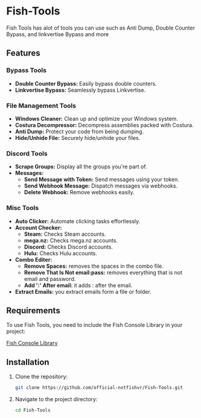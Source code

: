 # Fish-Tools

Fish Tools has alot of tools you can use such as Anti Dump, Double Counter Bypass, and linkvertise Bypass and more


## Features

### Bypass Tools
- **Double Counter Bypass:** Easily bypass double counters.
- **Linkvertise Bypass:** Seamlessly bypass Linkvertise.

### File Management Tools
- **Windows Cleaner:** Clean up and optimize your Windows system.
- **Costura Decompressor:** Decompress assemblies packed with Costura.
- **Anti Dump:** Protect your code from being dumping.
- **Hide/Unhide File:** Securely hide/unhide your files.

### Discord Tools
- **Scrape Groups:** Display all the groups you're part of.
- **Messages:**
  - **Send Message with Token:** Send messages using your token.
  - **Send Webhook Message:** Dispatch messages via webhooks.
  - **Delete Webhook:** Remove webhooks easily.

### Misc Tools
- **Auto Clicker:** Automate clicking tasks effortlessly.
- **Account Checker:**
  - **Steam:** Checks Steam accounts.
  - **mega.nz:** Checks mega.nz accounts.
  - **Discord:** Checks Discord accounts.
  - **Hulu:** Checks Hulu accounts.
- **Combo Editer:**
  - **Remove Spaces:** removes the spaces in the combo file.
  - **Remove That Is Not email:pass:** removes everything that is not email and password.
  - **Add ':' After email:** it adds : after the email.
- **Extract Emails:** you extract emails form a file or folder.

## Requirements

To use Fish Tools, you need to include the Fish Console Library in your project:

[Fish Console Library](https://github.com/official-notfishvr/Fish-Console-Lib)

## Installation

1. Clone the repository:

   ```bash
   git clone https://github.com/official-notfishvr/Fish-Tools.git
   ```

2. Navigate to the project directory:

   ```bash
   cd Fish-Tools
   ```

